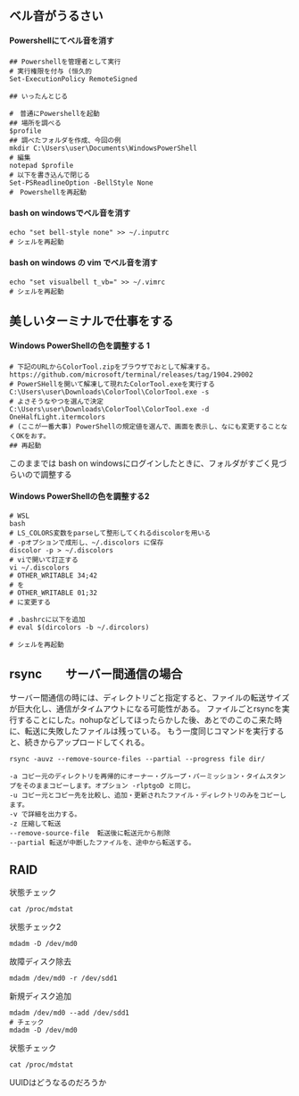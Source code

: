 ## ベル音がうるさい

#### Powershellにてベル音を消す
```
## Powershellを管理者として実行
# 実行権限を付与 (恒久的
Set-ExecutionPolicy RemoteSigned

## いったんとじる

#　普通にPowershellを起動
## 場所を調べる
$profile
## 調べたフォルダを作成、今回の例
mkdir C:\Users\user\Documents\WindowsPowerShell
# 編集
notepad $profile
# 以下を書き込んで閉じる
Set-PSReadlineOption -BellStyle None
#　Powershellを再起動
```

#### bash on windowsでベル音を消す
```
echo "set bell-style none" >> ~/.inputrc
# シェルを再起動
```


#### bash on windows の vim でベル音を消す
```
echo "set visualbell t_vb=" >> ~/.vimrc
# シェルを再起動
```

## 美しいターミナルで仕事をする
#### Windows PowerShellの色を調整する 1
```
# 下記のURLからColorTool.zipをブラウザでおとして解凍する。
https://github.com/microsoft/terminal/releases/tag/1904.29002
# PowerSHellを開いて解凍して現れたColorTool.exeを実行する
C:\Users\user\Downloads\ColorTool\ColorTool.exe -s
# よさそうなやつを選んで決定
C:\Users\user\Downloads\ColorTool\ColorTool.exe -d OneHalfLight.itermcolors
# (ここが一番大事) PowerShellの規定値を選んで、画面を表示し、なにも変更することなくOKをおす。
## 再起動
```
このままでは bash on windowsにログインしたときに、フォルダがすごく見づらいので調整する

#### Windows PowerShellの色を調整する2
```
# WSL
bash
# LS_COLORS変数をparseして整形してくれるdiscolorを用いる
# -pオプションで成形し、~/.discolors に保存
discolor -p > ~/.discolors
# viで開いて訂正する
vi ~/.discolors
# OTHER_WRITABLE 34;42
# を
# OTHER_WRITABLE 01;32
# に変更する

# .bashrcに以下を追加
# eval $(dircolors -b ~/.dircolors)

# シェルを再起動
```
 
## rsync　　サーバー間通信の場合

サーバー間通信の時には、ディレクトリごと指定すると、ファイルの転送サイズが巨大化し、通信がタイムアウトになる可能性がある。
ファイルごとrsyncを実行することにした。nohupなどしてほったらかした後、あとでのこのこ来た時に、転送に失敗したファイルは残っている。
もう一度同じコマンドを実行すると、続きからアップロードしてくれる。

```
rsync -auvz --remove-source-files --partial --progress file dir/

-a コピー元のディレクトリを再帰的にオーナー・グループ・パーミッション・タイムスタンプをそのままコピーします。オプション -rlptgoD と同じ。
-u コピー元とコピー先を比較し、追加・更新されたファイル・ディレクトリのみをコピーします。
-v で詳細を出力する。
-z 圧縮して転送
--remove-source-file  転送後に転送元から削除
--partial 転送が中断したファイルを、途中から転送する。
```

## RAID
状態チェック
```
cat /proc/mdstat
```
状態チェック2
```
mdadm -D /dev/md0
```
故障ディスク除去
```
mdadm /dev/md0 -r /dev/sdd1
```
新規ディスク追加
```
mdadm /dev/md0 --add /dev/sdd1
# チェック
mdadm -D /dev/md0

```

状態チェック
```
cat /proc/mdstat
```
UUIDはどうなるのだろうか

